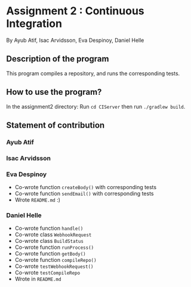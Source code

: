 # Assignment 2 : Continuous Integration
By Ayub Atif, Isac Arvidsson, Eva Despinoy, Daniel Helle

## Description of the program
This program compiles a repository, and runs the corresponding tests. 

## How to use the program? 
In the assignment2 directory: 
Run `cd CIServer` then run `./gradlew build`.

## Statement of contribution

### Ayub Atif


### Isac Arvidsson


### Eva Despinoy
* Co-wrote function `createBody()` with corresponding tests
* Co-wrote function `sendEmail()` with corresponding tests
* Wrote `README.md` :)

### Daniel Helle
* Co-wrote function `handle()`
* Co-wrote class `WebhookRequest`
* Co-wrote class `BuildStatus`
* Co-wrote function `runProcess()`
* Co-wrote function `getBody()`
* Co-wrote function `compileRepo()`
* Co-wrote `testWebhookRequest()`
* Co-wrote `testCompileRepo`
* Wrote in `README.md`
